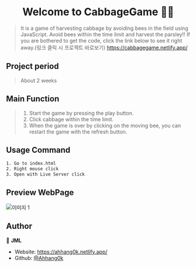 <h1 align="center">Welcome to CabbageGame 🧑‍🌾</h1>
<p>
</p>

> It is a game of harvesting cabbage by avoiding bees in the field using JavaScript.
> Avoid bees within the time limit and harvest the parsley!!
> If you are bothered to get the code, click the link below to see it right away.(링크 클릭 시 프로젝트 바로보기)
> https://cabbagegame.netlify.app/


## Project period
> About 2 weeks


## Main Function

> 1.  Start the game by pressing the play button.
> 2.  Click cabbage within the time limit.
> 3.  When the game is over by clicking on the moving bee, you can restart the game with the refresh button.


## Usage Command

```sh
1. Go to index.html
2. Right mouse click
3. Open with Live Server click
```
## Preview WebPage
![이미지 1](https://user-images.githubusercontent.com/62680930/105649493-dba4b300-5ef3-11eb-923d-fc123cd38785.png)



## Author

👤 **JML**

- Website: https://ahhang0k.netlify.app/
- Github: [@Ahhang0k](https://github.com/Ahhang0k)

